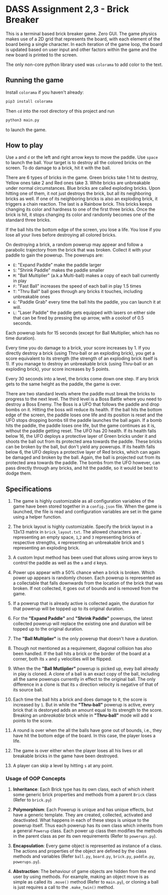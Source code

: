# DASS Assignment 2,3 - Brick Breaker

This is a terminal based brick breaker game. Zero GUI. The game physics makes use of a 2D grid that represents the board, with each element of the board being a single character. In each iteration of the game loop, the board is updated based on user input and other factors within the game and the new board is printed to the screen.

The only non-core python library used was `colorama` to add color to the text.

## Running the game

Install `colorama` if you haven't already:
```bash
pip3 install colorama
```
Then `cd` into the root directory of this project and run
```bash
python3 main.py
```
to launch the game.

## How to play

Use `a` and `d` or the left and right arrow keys to move the paddle. Use `space` to launch the ball. Your target is to destroy all the colored bricks on the screen. To do damage to a brick, hit it with the ball.

There are 6 types of bricks in the game. Green bricks take 1 hit to destroy, Yellow ones take 2 and Red ones take 3. White bricks are unbreakable under normal circumstances. Blue bricks are called exploding bricks. Upon hitting one of them, it not just destroys the brick, but all its neighboring bricks as well. If one of its neighboring bricks is also an exploding brick, it triggers a chain reaction. The last is a Rainbow brick. This bricks keeps changing its color and hardness to one of the first three bricks. Once the brick is hit, it stops changing its color and randomly becomes one of the standard three bricks.

If the ball hits the bottom edge of the screen, you lose a life. You lose if you lose all your lives before destroying all colored bricks.

On destroying a brick, a random powerup may appear and follow a parabolic trajectory from the brick that was broken. Collect it with your paddle to gain the powerup. The powerups are:

* `E`: "Expand Paddle" make the paddle larger
* `S`: "Shrink Paddle" makes the paddle smaller
* `M`: "Ball Multiplier" (a.k.a Multi-ball) makes a copy of each ball currently in play
* `F`: "Fast Ball" increases the speed of each ball in play 1.5 times
* `T`: "Thru Ball" ball goes through any bricks it touches, including unbreakable ones
* `G`: "Paddle Grab" every time the ball hits the paddle, you can launch it at will.
* `L`: "Laser Paddle" the paddle gets equipped with lasers on either side that can be fired by pressing the up arrow, with a cooloof of 0.5 seconds.

Each powerup lasts for 15 seconds (except for Ball Multiplier, which has no time duration).

Every time you do damage to a brick, your score increases by 1. If you directly destroy a brick (using Thru-ball or an exploding brick), you get a score equivalent to its strength (the strength of an exploding brick itself is 1). If you manage to destroy an unbreakable brick (using Thru-ball or an exploding brick), your score increases by 5 points.

Every 30 seconds into a level, the bricks come down one step. If any brick gets to the same height as the paddle, the game is over.

There are two standard levels where the paddle must break the bricks to progress to the next level. The third level is a Boss Battle where you need to destroy a Boss Enemy. The Boss is a UFO that follows the paddle and drop bombs on it. Hitting the boss will reduce its health. If the ball hits the bottom edge of the screen, the paddle loses one life and its position is reset and the UFO stops dropping bombs till the paddle launches the ball again. If a bomb hits the paddle, the paddle loses one life, but the game continues as it is, without the paddle getting reset. The UFO has 20 health. If its health falls below 16, the UFO deploys a protective layer of Green bricks under it and shoots the ball out from its protected area towards the paddle. These bricks can be broken by the ball, but don't yield any powerups. If its health falls below 6, the UFO deploys a protective layer of Red bricks, which can again be damaged and broken by the ball. Again, the ball is projected out from its protected area towards the paddle. The bombs from the UFO however, can pass directly through any bricks, and hit the paddle, so it would be best to dodge them.

## Specifications

1. The game is highly customizable as all configuration variables of the game have been stored together in a `config.json` file. When the game is launched,  the file is read and configuration variables are set in the game using a helper function.

2. The brick layout is highly customizable. Specify the brick layout in a 13x13 matrix in `brick_layout.txt`. The allowed characters are `.` representing an empty space, `1`,`2` and `3` representing bricks of respective strengths, `4` representing an unbreakable brick and `5` representing an exploding brick.

3. A custom Input method has been used that allows using arrow keys to control the paddle as well as the `a` and `d` keys.

4. Power ups appear with a 50% chance when a brick is broken. Which power up appears is randomly chosen. Each powerup is represented as a collectable that falls downwards from the location of the brick that was broken. If not collected, it goes out of bounds and is removed from the game.

5. If a powerup that is already active is collected again, the duration for that powerup will be topped up to its original duration.

6. For the **"Expand Paddle"** and **"Shrink Paddle"** powerups, the latest collected powerup will replace the existing one and duration will be topped up to the original duration.

7. The **"Ball Multiplier"** is the only powerup that doesn't have a duration.

8. Though not mentioned as a requirement, diagonal collision has also been handled. If the ball hits a brick or the border of the board at a corner, both its `x` and `y` velocities will be flipped.

9. When the the **"Ball Mutliplier"** powerup is picked up, evey ball already in play is cloned. A clone of a ball is an exact copy of the ball, including all the same powerups currently in effect to the original ball. The only difference in a clone is that its `x` direction velocity is negative of that of its source ball.

10. Each time the ball hits a brick and does damage to it, the score is increased by `1`. But in while the **"Thru-ball"** powerup is active, every brick that is destoryed adds an amount equal to its strength to the score. Breaking an *unbreakable* brick while in **"Thru-ball"** mode will add `4` points to the score.

12. A round is over when the all the balls have gone out of bounds, i.e., they have hit the bottom edge of the board. In this case, the player loses a life.

13. The game is over either when the player loses all his lives or all breakable bricks in the game have been destroyed.

14. A player can skip a level by hitting `s` at any point.


### Usage of OOP Concepts

1. **Inheritance**: Each Brick type has its own class, each of which inherit some generic brick properties and methods from a parent `Brick` class (Refer to `brick.py`)

2. **Polymorphism**: Each Powerup is unique and has unique effects, but have a generic template. They are created, collected, activated and deactivated. What happens in each of these steps is unique to the powerup itself. Thus each powerup has its own class which inherits from a general `Powerup` class. Each power up class then modifies the methods in the parent class as per its own requirements (Refer to `powerups.py`).

3. **Encapsulation**: Every game object is represented as instance of a class. The actions and properties of the object are defined by the class methods and variables (Refer `ball.py`, `board.py`, `brick.py`, `paddle.py`, `powerups.py`).

4. **Abstraction**: The behaviour of game objects are hidden from the end user by using methods. For example, making an object move is as simple as called its `.move()` method (Refer to `main.py`), or cloning a ball is just requires a call to the `.make_twin()` method.
